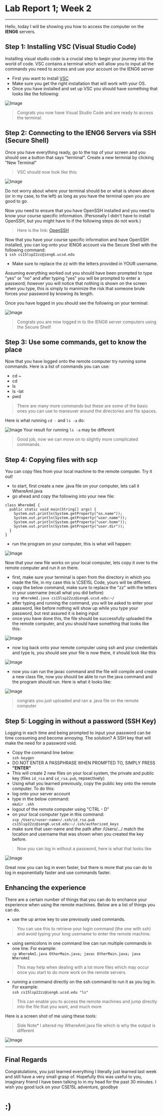 # **Lab Report 1; Week 2**
---
Hello, today I will be showing you how to access the computer on the **IENG6** servers.


## Step 1: Installing **VSC** (Visual Studio Code)

Installing visual studio code is a crucial step to begin your journey into the world of code. VSC contains a terminal which will allow you to input all the commands you need to access and use your account on the IENG6 server

* First you want to install [VSC](https://code.visualstudio.com/Download)
* Make sure you get the right installation that will work with your OS.
* Once you have installed and set up VSC you should have something that looks like the following:

![Image](newVSC.PNG)

> Congrats you now have Visual Studio Code and are ready to access the terminal.

## Step 2: Connecting to the IENG6 Servers via SSH (Secure Shell)
Once you have everything ready, go to the top of your screen and you should see a button that says "terminal". Create a new termnial by clicking "New Terminal"
> VSC should now look like this:

![Image](newTerminal.PNG)

Do not worry about where your terminal should be or what is shown above (or in my case, to the left) as long as you have the terminal open you are good to go. 

Now you need to ensure that you have OpenSSH installed and you need to know your course specific information. (Personally I didn't have to install OpenSSH, but you might have to if the following steps do not work.)

> Here is the link: [OpenSSH](https://docs.microsoft.com/en-us/windows-server/administration/openssh/openssh_install_firstuse)

Now that you have your course specific information and have OpenSSH installed, you can log onto your IENG6 account via the Secure Shell with the following command:\
`$ ssh cs15lsp22zz@ieng6.ucsd.edu`
* Make sure to replace the zz with the letters provided in YOUR username.

Assuming everything worked out you should have been prompted to type "yes" or "no" and after typing "yes" you will be prompted to enter a password; *however* you will notice that nothing is shown on the screen when you type, this is simply to manimize the risk that someone brute forces your password by knowing its length.

Once you have logged in you should see the following on your terminal:

![Image](SSH.PNG)

> Congrats you are now logged in to the IENG6 server computers using the Secure Shell!

## Step 3: Use some commands, get to know the place
Now that you have logged onto the remote computer try running some commands.
Here is a list of commands you can use:
* cd ~
* cd
* ls 
* ls -lat
* pwd 

> There are many more commands but these are some of the basic ones you can use to maneuver around the directories and file spaces.

Here is what running `cd -` and `ls -a` do:

![Image](cd-.PNG)
Your result for running `ls -a` may be different

> Good job, now we can move on to slightly more complicated commands.

## Step 4: Copying files with scp
You can copy files from your local machine to the remote computer. 
Try it out!
* to start, first create a new .java file on your computer, lets call it WhereAmI.java
* go ahead and copy the following into your new file:
```
class WhereAmI {
  public static void main(String[] args) {
    System.out.println(System.getProperty("os.name"));
    System.out.println(System.getProperty("user.name"));
    System.out.println(System.getProperty("user.home"));
    System.out.println(System.getProperty("user.dir"));
  }
}
```
* run the program on your computer, this is what will happen:

![Image](newSS.PNG)

Now that your new file works on your local computer, lets copy it over to the remote computer and run it on there.
* first, make sure your terminal is open from the directory in which you made the file, in my case this is \CSE15L Code, yours will be different.
* copy the below command, make sure to replace the "zz" with the letters in your username (recall what you did before)\
`scp WhereAmI.java cs15lsp22zz@ieng6.ucsd.edu:~/`
* after typing and running the command, you will be asked to enter your password, like before nothing will show up while you type your password, but rest assured it is being input
* once you have done this, the file should be successfully uploaded the the remote computer, and you should have something that looks like this:

![Image](scp1.PNG)

* now log back onto your remote computer using ssh and your credentials and type ls, you should see your file is now there, it should look like this

![Image](scp3.PNG)

* now you can run the javac command and the file will compile and create a new class file, now you should be able to run the java command and the program should run. Here is what it looks like:

![Image](scp4.PNG)

> congrats you just uploaded and ran a .java file on the remote computer

## Step 5: Logging in without a password (SSH Key)
Logging in each time and being prompted to input your password can be time consuming and become annoying. The solution? A SSH key that will make the need for a password void.

* Copy the command line below:\
`ssh-keygen`
* DO NOT ENTER A PASSPHRASE WHEN PROMPTED TO, SIMPLY PRESS **"ENTER"**
* This will create 2 new files on your local system, the private and public key (files `id_rsa` and `id_rsa.pub`, repsectively)
* Using what you learned previously, copy the public key onto the remote computer. 
To do this:
* log onto your server account
* type in the below command:\
`mkdir .shh`
* logout of the remote computer using "CTRL - D"
* on your local computer type in this command:\
`scp /Users/<user-name>/.ssh/id_rsa.pub cs15lsp22zz@ieng6.ucsd.edu:~/.ssh/authorized_keys`
* make sure that user-name and the path after /Users/.../ match the location and username that was shown when you created the key before.

> Now you can log in without a password, here is what that looks like

![Image](withoutPass.PNG)

Great now you can log in even faster, but there is more that you can do to log in exponentially faster and use commands faster.

## Enhancing the experience

There are a certain number of things that you can do to enchance your experience when using the remote machines. Below are a list of things you can do.

* use the up arrow key to use previously used commands.
> You can use this to retrieve your login command (the one with ssh) and avoid typing your long username to enter the remote machine.

* using semicolons in one command line can run multiple commands in one line. For example:\
`cp WhereAmI.java OtherMain.java; javac OtherMain.java; java WhereAmI`
> This may help when dealing with a lot more files which may occur once you start to do more work on the remote servers.

* running a command directly on the ssh command to run it as you log in. For example:\
`ssh cs15lsp22zz@ieng6.ucsd.edu "ls"`
> This can enable you to access the remote machines and jump directly into the file that you want, and much more

Here is a screen shot of me using these tools:
> Side Note* I altered my WhereAmI.java file which is why the output is different

![Image](faster.PNG)

---

## Final Regards
Congratulations, you just learned everything I literally just learned last week and still have a very small grasp of. Hopefully this was useful to you, imaginary friend I have been talking to in my head for the past 30 minutes. I wish you good luck on your CSE15L adventure, goodbye
# **:)**
